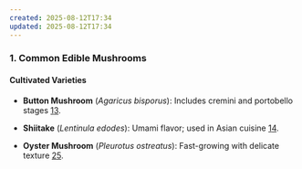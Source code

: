 ```yaml
---
created: 2025-08-12T17:34
updated: 2025-08-12T17:34
---
```

### **1. Common Edible Mushrooms**

#### **Cultivated Varieties**

- **Button Mushroom** (_Agaricus bisporus_): Includes cremini and portobello stages [1](https://en.wikipedia.org/wiki/Edible_mushroom)[3](https://www.britannica.com/science/fungus/Nutrition).
    
- **Shiitake** (_Lentinula edodes_): Umami flavor; used in Asian cuisine [1](https://en.wikipedia.org/wiki/Edible_mushroom)[4](https://www.sciencedirect.com/topics/food-science/edible-fungi).
    
- **Oyster Mushroom** (_Pleurotus ostreatus_): Fast-growing with delicate texture [2](https://www.fs.usda.gov/wildflowers/ethnobotany/Mushrooms/index.shtml)[5](https://www.ncbi.nlm.nih.gov/pmc/articles/PMC7554515/).